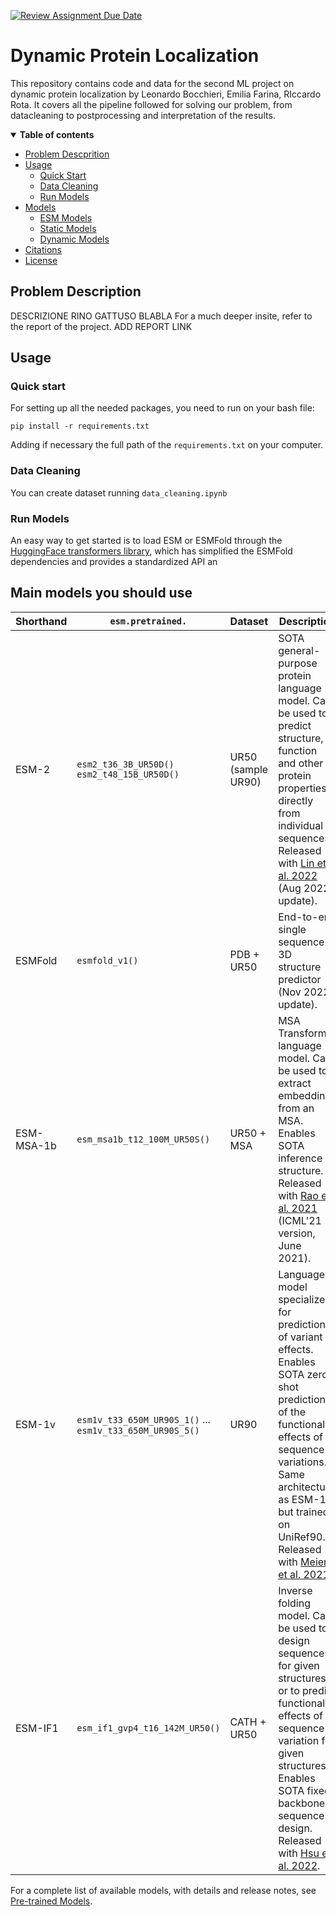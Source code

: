 [![Review Assignment Due Date](https://classroom.github.com/assets/deadline-readme-button-22041afd0340ce965d47ae6ef1cefeee28c7c493a6346c4f15d667ab976d596c.svg)](https://classroom.github.com/a/UDdkOEMs)

# Dynamic Protein Localization
This repository contains code and data for the second ML project on dynamic protein localization by Leonardo Bocchieri, Emilia Farina, RIccardo Rota. It covers all the pipeline followed for solving our problem, from datacleaning to postprocessing and interpretation of the results.

<details open><summary><b>Table of contents</b></summary>

- [Problem Descprition](#problem-description)
- [Usage](#usage)
  - [Quick Start](#quickstart)
  - [Data Cleaning](#data-cleaning)
  - [Run Models](#run-models)
- [Models](#models)
  - [ESM Models](#esm-models)
  - [Static Models](#static-models)
  - [Dynamic Models](#dynamic-models)
- [Citations](#citations)
- [License](#license)
</details>

## Problem Description <a name="problem-description"></a>

DESCRIZIONE RINO GATTUSO BLABLA
For a much deeper insite, refer to the report of the project. ADD REPORT LINK

## Usage <a name="usage"></a>

### Quick start <a name="quickstart"></a>

For setting up all the needed packages, you need to run on your bash file:
```
pip install -r requirements.txt
```
Adding if necessary the full path of the `requirements.txt` on your computer.

### Data Cleaning <a name="data-cleaning"></a>

You can create dataset running `data_cleaning.ipynb`

### Run Models <a name="run-models"></a>




An easy way to get started is to load ESM or ESMFold through the [HuggingFace transformers library](https://huggingface.co/docs/transformers/model_doc/esm),
which has simplified the ESMFold dependencies and provides a standardized API an

## Main models you should use <a name="main-models"></a>

| Shorthand | `esm.pretrained.`           | Dataset | Description  |
|-----------|-----------------------------|---------|--------------|
| ESM-2    | `esm2_t36_3B_UR50D()` `esm2_t48_15B_UR50D()`       | UR50 (sample UR90)  | SOTA general-purpose protein language model. Can be used to predict structure, function and other protein properties directly from individual sequences. Released with [Lin et al. 2022](https://www.science.org/doi/abs/10.1126/science.ade2574) (Aug 2022 update). |
| ESMFold   | `esmfold_v1()`         | PDB + UR50 | End-to-end single sequence 3D structure predictor (Nov 2022 update). |
| ESM-MSA-1b| `esm_msa1b_t12_100M_UR50S()` |  UR50 + MSA  | MSA Transformer language model. Can be used to extract embeddings from an MSA. Enables SOTA inference of structure. Released with [Rao et al. 2021](https://www.biorxiv.org/content/10.1101/2021.02.12.430858v2) (ICML'21 version, June 2021).  |
| ESM-1v    | `esm1v_t33_650M_UR90S_1()` ... `esm1v_t33_650M_UR90S_5()`| UR90  | Language model specialized for prediction of variant effects. Enables SOTA zero-shot prediction of the functional effects of sequence variations. Same architecture as ESM-1b, but trained on UniRef90. Released with [Meier et al. 2021](https://doi.org/10.1101/2021.07.09.450648). |
| ESM-IF1  | `esm_if1_gvp4_t16_142M_UR50()` | CATH + UR50 | Inverse folding model. Can be used to design sequences for given structures, or to predict functional effects of sequence variation for given structures. Enables SOTA fixed backbone sequence design. Released with [Hsu et al. 2022](https://doi.org/10.1101/2022.04.10.487779). |

For a complete list of available models, with details and release notes, see [Pre-trained Models](#available-models).







